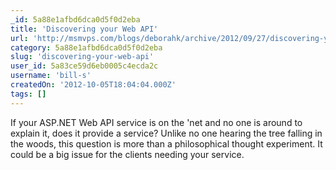 ```yaml
---
_id: 5a88e1afbd6dca0d5f0d2eba
title: 'Discovering your Web API'
url: 'http://msmvps.com/blogs/deborahk/archive/2012/09/27/discovering-your-web-api.aspx'
category: 5a88e1afbd6dca0d5f0d2eba
slug: 'discovering-your-web-api'
user_id: 5a83ce59d6eb0005c4ecda2c
username: 'bill-s'
createdOn: '2012-10-05T18:04:04.000Z'
tags: []
---
```


If your ASP.NET Web API service is on the 'net and no one is around to explain it, does it provide a service? Unlike no one hearing the tree falling in the woods, this question is more than a philosophical thought experiment. It could be a big issue for the clients needing your service.
